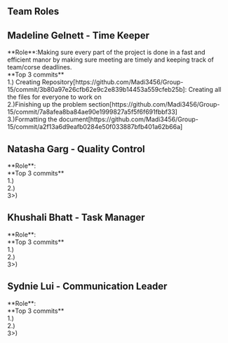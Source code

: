 ## Team Roles

## Madeline Gelnett - Time Keeper
<p>**Role**:Making sure every part of the project is done in a fast and efficient manor by making sure meeting are timely and keeping track of team/corse deadlines.<br>
**Top 3 commits**<br>
1.) Creating Repository[https://github.com/Madi3456/Group-15/commit/3b80a97e26cfb62e9c2e839b14453a559cfeb25b]: Creating all the files for everyone to work on<br>2.)Finishing up the problem section[https://github.com/Madi3456/Group-15/commit/7a8afea8ba84ae90e1999827a5f5f6f691fbbf33]<br>3.)Formatting the document[https://github.com/Madi3456/Group-15/commit/a2f13a6d9eafb0284e50f033887bfb401a62b66a]</p>

## Natasha Garg - Quality Control
<p>**Role**:

<br>
**Top 3 commits**
<br>
1.) 
<br>
2.)
<br>
3>)
</p>

## Khushali Bhatt - Task Manager
<p>**Role**:

<br>
**Top 3 commits**
<br>
1.) 
<br>
2.)
<br>
3>)
</p>

## Sydnie Lui - Communication Leader
<p>**Role**:

<br>
**Top 3 commits**
<br>
1.) 
<br>
2.)
<br>
3>)
</p>
